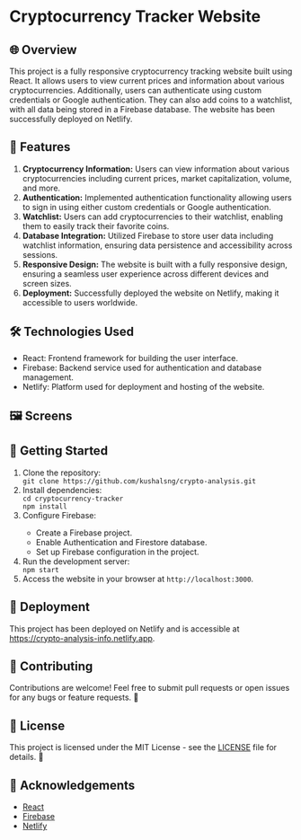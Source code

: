 <!DOCTYPE html>
<html lang="en">
<head>
  <meta charset="UTF-8">
  <meta name="viewport" content="width=device-width, initial-scale=1.0">
</head>
<body>
  <h1>Cryptocurrency Tracker Website</h1>
  <h2>🌐 Overview</h2>
  <p>
    This project is a fully responsive cryptocurrency tracking website built using React. It allows users to view current prices and information about various cryptocurrencies. Additionally, users can authenticate using custom credentials or Google authentication. They can also add coins to a watchlist, with all data being stored in a Firebase database. The website has been successfully deployed on Netlify.
  </p>

  <h2>🚀 Features</h2>
  <ol>
    <li><strong>Cryptocurrency Information:</strong> Users can view information about various cryptocurrencies including current prices, market capitalization, volume, and more.</li>
    <li><strong>Authentication:</strong> Implemented authentication functionality allowing users to sign in using either custom credentials or Google authentication.</li>
    <li><strong>Watchlist:</strong> Users can add cryptocurrencies to their watchlist, enabling them to easily track their favorite coins.</li>
    <li><strong>Database Integration:</strong> Utilized Firebase to store user data including watchlist information, ensuring data persistence and accessibility across sessions.</li>
    <li><strong>Responsive Design:</strong> The website is built with a fully responsive design, ensuring a seamless user experience across different devices and screen sizes.</li>
    <li><strong>Deployment:</strong> Successfully deployed the website on Netlify, making it accessible to users worldwide.</li>
  </ol>

  <h2>🛠 Technologies Used</h2>
  <ul>
    <li>React: Frontend framework for building the user interface.</li>
    <li>Firebase: Backend service used for authentication and database management.</li>
    <li>Netlify: Platform used for deployment and hosting of the website.</li>
  </ul>

  <h2>🖼 Screens</h2>
  

  <h2>🚀 Getting Started</h2>
  <ol>
    <li>Clone the repository:</li>
    <code>git clone https://github.com/kushalsng/crypto-analysis.git</code>
    <li>Install dependencies:</li>
    <code>cd cryptocurrency-tracker<br>npm install</code>
    <li>Configure Firebase:</li>
    <ul>
      <li>Create a Firebase project.</li>
      <li>Enable Authentication and Firestore database.</li>
      <li>Set up Firebase configuration in the project.</li>
    </ul>
    <li>Run the development server:</li>
    <code>npm start</code>
    <li>Access the website in your browser at <code>http://localhost:3000</code>.</li>
  </ol>

  <h2>🚀 Deployment</h2>
  <p>This project has been deployed on Netlify and is accessible at <a href="https://crypto-analysis-info.netlify.app">https://crypto-analysis-info.netlify.app</a>.</p>

  <h2>🎉 Contributing</h2>
  <p>Contributions are welcome! Feel free to submit pull requests or open issues for any bugs or feature requests. 🙌</p>

  <h2>📝 License</h2>
  <p>This project is licensed under the MIT License - see the <a href="LICENSE">LICENSE</a> file for details. 📄</p>

  <h2>🙏 Acknowledgements</h2>
  <ul>
    <li><a href="https://reactjs.org/">React</a></li>
    <li><a href="https://firebase.google.com/">Firebase</a></li>
    <li><a href="https://www.netlify.com/">Netlify</a></li>
  </ul>

</body>
</html>




